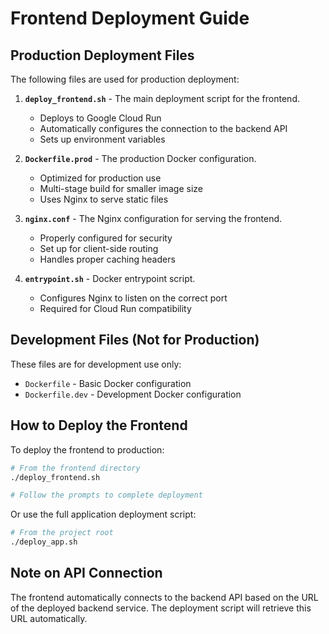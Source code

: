 # Frontend Deployment Guide

## Production Deployment Files

The following files are used for production deployment:

1. **`deploy_frontend.sh`** - The main deployment script for the frontend.
   - Deploys to Google Cloud Run
   - Automatically configures the connection to the backend API
   - Sets up environment variables

2. **`Dockerfile.prod`** - The production Docker configuration.
   - Optimized for production use
   - Multi-stage build for smaller image size
   - Uses Nginx to serve static files

3. **`nginx.conf`** - The Nginx configuration for serving the frontend.
   - Properly configured for security
   - Set up for client-side routing
   - Handles proper caching headers

4. **`entrypoint.sh`** - Docker entrypoint script.
   - Configures Nginx to listen on the correct port
   - Required for Cloud Run compatibility

## Development Files (Not for Production)

These files are for development use only:

- `Dockerfile` - Basic Docker configuration
- `Dockerfile.dev` - Development Docker configuration

## How to Deploy the Frontend

To deploy the frontend to production:

```bash
# From the frontend directory
./deploy_frontend.sh

# Follow the prompts to complete deployment
```

Or use the full application deployment script:

```bash
# From the project root
./deploy_app.sh
```

## Note on API Connection

The frontend automatically connects to the backend API based on the URL of the deployed backend service. The deployment script will retrieve this URL automatically. 